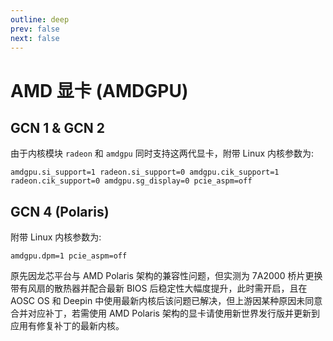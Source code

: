 ```yaml
---
outline: deep
prev: false
next: false
---
```

# AMD 显卡 (AMDGPU)

## GCN 1 & GCN 2

由于内核模块 `radeon` 和 `amdgpu` 同时支持这两代显卡，附带 Linux 内核参数为:

```
amdgpu.si_support=1 radeon.si_support=0 amdgpu.cik_support=1 radeon.cik_support=0 amdgpu.sg_display=0 pcie_aspm=off
```

## GCN 4 (Polaris)

附带 Linux 内核参数为:

```
amdgpu.dpm=1 pcie_aspm=off
```

原先因龙芯平台与 AMD Polaris 架构的兼容性问题，但实测为 7A2000 桥片更换带有风扇的散热器并配合最新 BIOS 后稳定性大幅度提升，此时需开启，且在 AOSC OS 和 Deepin 中使用最新内核后该问题已解决，但上游因某种原因未同意合并对应补丁，若需使用 AMD Polaris 架构的显卡请使用新世界发行版并更新到应用有修复补丁的最新内核。
